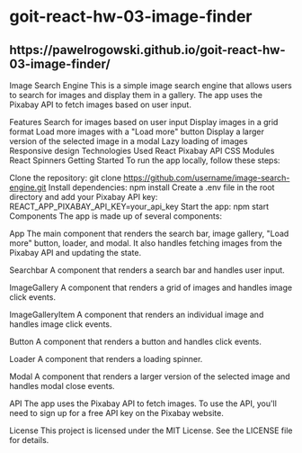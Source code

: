 <h1>goit-react-hw-03-image-finder</h1>
<h2>https://pawelrogowski.github.io/goit-react-hw-03-image-finder/</h2>
Image Search Engine
This is a simple image search engine that allows users to search for images and display them in a gallery. The app uses the Pixabay API to fetch images based on user input.

Features Search for images based on user input Display images in a grid format Load more images with
a "Load more" button Display a larger version of the selected image in a modal Lazy loading of
images Responsive design Technologies Used React Pixabay API CSS Modules React Spinners Getting
Started To run the app locally, follow these steps:

Clone the repository: git clone https://github.com/username/image-search-engine.git Install
dependencies: npm install Create a .env file in the root directory and add your Pixabay API key:
REACT_APP_PIXABAY_API_KEY=your_api_key Start the app: npm start Components The app is made up of
several components:

App The main component that renders the search bar, image gallery, "Load more" button, loader, and
modal. It also handles fetching images from the Pixabay API and updating the state.

Searchbar A component that renders a search bar and handles user input.

ImageGallery A component that renders a grid of images and handles image click events.

ImageGalleryItem A component that renders an individual image and handles image click events.

Button A component that renders a button and handles click events.

Loader A component that renders a loading spinner.

Modal A component that renders a larger version of the selected image and handles modal close
events.

API The app uses the Pixabay API to fetch images. To use the API, you'll need to sign up for a free
API key on the Pixabay website.

License This project is licensed under the MIT License. See the LICENSE file for details.
